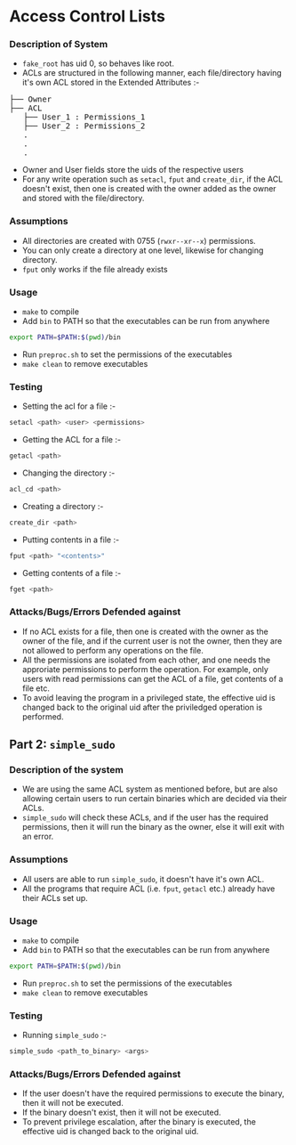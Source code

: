 # Access Control Lists

### Description of System
* `fake_root` has uid 0, so behaves like root.
* ACLs are structured in the following manner, each file/directory having it's own ACL stored in the Extended Attributes :-
<pre>
├── Owner
├── ACL
   ├── User_1 : Permissions_1
   ├── User_2 : Permissions_2
   .
   .
   .
</pre>
* Owner and User fields store the uids of the respective users
* For any write operation such as `setacl`, `fput` and `create_dir`, if the ACL doesn't exist, then one is created with the owner added as the owner and stored with the file/directory. 

### Assumptions
* All directories are created with 0755 (`rwxr--xr--x`) permissions.
* You can only create a directory at one level, likewise for changing directory.
* `fput` only works if the file already exists

### Usage
* `make` to compile
* Add `bin` to PATH so that the executables can be run from anywhere
```bash
export PATH=$PATH:$(pwd)/bin
```
* Run `preproc.sh` to set the permissions of the executables
* `make clean` to remove executables


### Testing 
* Setting the acl for a file :-
```bash
setacl <path> <user> <permissions>
```
* Getting the ACL for a file :-
```bash
getacl <path>
```
* Changing the directory :-
```bash
acl_cd <path>
```
* Creating a directory :-
```bash
create_dir <path>
```
* Putting contents in a file :-
```bash
fput <path> "<contents>"
```
* Getting contents of a file :-
```bash
fget <path>
```

### Attacks/Bugs/Errors Defended against
* If no ACL exists for a file, then one is created with the owner as the owner of the file, and if the current user is not the owner, then they are not allowed to perform any operations on the file.
* All the permissions are isolated from each other, and one needs the approriate permissions to perform the operation. For example, only users with read permissions can get the ACL of a file, get contents of a file etc.
* To avoid leaving the program in a privileged state, the effective uid is changed back to the original uid after the priviledged operation is performed.

## Part 2: `simple_sudo`
### Description of the system
* We are using the same ACL system as mentioned before, but are also allowing certain users to run certain binaries which are decided via their ACLs.
* `simple_sudo` will check these ACLs, and if the user has the required permissions, then it will run the binary as the owner, else it will exit with an error.

### Assumptions
* All users are able to run `simple_sudo`, it doesn't have it's own ACL.
* All the programs that require ACL (i.e. `fput`, `getacl` etc.) already have their ACLs set up.

### Usage

* `make` to compile
* Add `bin` to PATH so that the executables can be run from anywhere
```bash
export PATH=$PATH:$(pwd)/bin
```
* Run `preproc.sh` to set the permissions of the executables
* `make clean` to remove executables

### Testing
* Running `simple_sudo` :-
```bash
simple_sudo <path_to_binary> <args>
```

### Attacks/Bugs/Errors Defended against
* If the user doesn't have the required permissions to execute the binary, then it will not be executed.
* If the binary doesn't exist, then it will not be executed.
* To prevent privilege escalation, after the binary is executed, the effective uid is changed back to the original uid.
